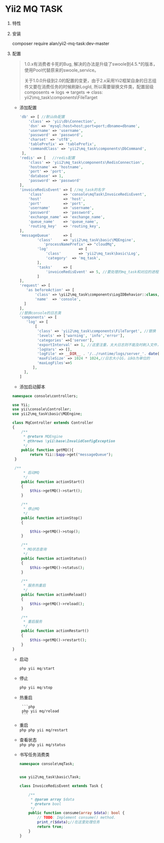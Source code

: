 Yii2 MQ TASK
================================

1. 特性

2. 安装

   composer require alan/yii2-mq-task:dev-master

3. 配置

   > 1.0.x有消费者卡死的Bug, 解决的办法是升级了swoole到4.5.*的版本，使用Pool代替原来的swoole_service。
   >
   > 关于1.0.0升级到2.0的配置的变更，由于2.x采用Yii2框架自身的日志组件又要在消费任务的时候刷新LogId, 所以需要替换文件类，配置层级 composents => logs => targets => class: yii2\mq_task\components\FileTarget
   
   - 添加配置
   
     ```php
     'db' => [ //默认db配置
         'class' => 'yii\db\Connection',
         'dsn' => 'mysql:host=host;port=port;dbname=dbname',
         'username' => 'username',
         'password' => 'password',
         'charset' => 'utf8',
         'tablePrefix' => 'tablePrefix',
         'commandClass' => 'yii2\mq_task\components\DbCommand',
      ],
     'redis' => [	//redis配置
         'class' => 'yii2\mq_task\components\RedisConnection',
         'hostname' => 'hostname',
         'port' => 'port',
         'database' => 1, 
         'password' => 'password'
     ],
     'invoiceRedisEvent' => [ //mq_task的名字
         'class'         => 'console\mqTask\InvoiceRedisEvent',
         'host'          => 'host',
         'port'          => 'port',
         'username'      => 'username',
         'password'      => 'password',
         'exchange_name' => 'exchange_name',
         'queue_name'    => 'queue_name',
         'routing_key'   => 'routing_key',
     ],
     'messageQueue'      => [
             'class'     => 'yii2\mq_task\basic\MQEngine',
     		    'processNamePrefix' => "cloudMq",
             'log'       		=> [
                 'class'    	=> 'yii2\mq_task\basic\Log',
                 'category'  => 'mq_task',
             ],
             'tasks'     => [
                 'invoiceRedisEvent' => 5, //要处理的mq_task和对应的进程数
             ]
     ],
     'request' => [
       	'as beforeAction' => [
         	'class' => \yii2\mq_task\components\LogIDBehavior::class, //替换
         	'name'  => 'console',
       ]
     ],  
     //替换console的日志类
     'components' => [
     	'log' => [
         	[
             'class' => 'yii2\mq_task\components\FileTarget', //替换
             'levels' => ['warning', 'info','error'],
             'categories' =>['server'],
             'exportInterval' => 1, //这里注重，太大日志则不能及时刷入文件，太小会影响性能
             'logVars' => [],
             'logFile' => __DIR__ . '/../runtime/logs/server_'. date("ymd") .'.log',
             'maxFileSize' => 1024 * 1024,//日志大小1G，以kb为单位的
             'maxLogFiles'=>5
           ],
       ],
     ]
     ```
   
     
   
   -   添加启动脚本
   
     ```php
     namespace console\controllers;
     
     use Yii;
     use yii\console\Controller;
     use yii2\mq_task\basic\MQEngine;
     
     class MqController extends Controller
     {
         /**
          * @return MQEngine
          * @throws \yii\base\InvalidConfigException
          */
         public function getMQ(){
             return Yii::$app->get("messageQueue");
      }
     
      /**
          * 启动MQ
          */
         public function actionStart()
         {
             $this->getMQ()->start();
         }
     
         /**
          * 停止MQ
          */
         public function actionStop()
         {
     
             $this->getMQ()->stop();
         }
     
         /**
          * MQ状态查询
          */
         public function actionStatus()
         {
             $this->getMQ()->status();
         }
     
         /**
          * 服务热重启
          */
         public function actionReload()
         {
             $this->getMQ()->reload();
         }
     
         /**
          * 重启服务
          */
         public function actionRestart()
         {
             $this->getMQ()->restart();
         }
     }
     ```
     
     
     
   - 启动
   
     ```php
     php yii mq/start
     ```
     
    - 停止
        ```php
        php yii mq/stop
        ```
        
    - 热重启
      
           ```php
           php yii mq/reload
           ```
        
    - 重启             
           ```php
           php yii mq/restart
           ```
    - 查看状态             
          ```php
          php yii mq/status
          ```
   - 书写任务消费类
   
     ```php
     namespace console\mqTask;
     
     
     use yii2\mq_task\basic\Task;
     
     class InvoiceRedisEvent extends Task {
     
         /**
          * @param array $data
          * @return bool
          */
         public function consume(array $data): bool {
             // TODO: Implement consume() method.
             print_r($data);//在这里处理任务
             return true;
         }
     }
     ```